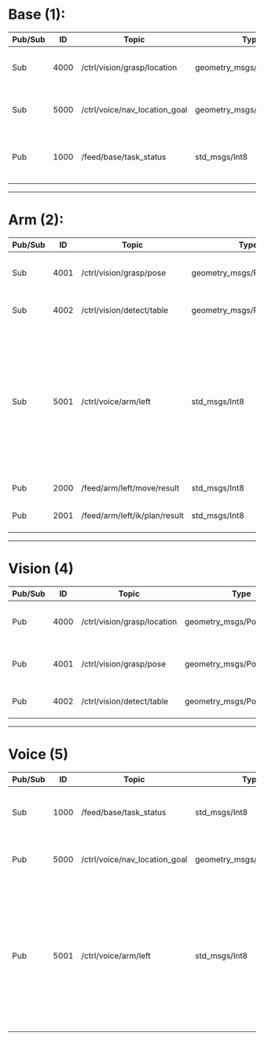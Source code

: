 # Base (1):
| Pub/Sub |  ID  | Topic | Type | Explanation |
| ------- | ---- | ----  | ---- |------------ |
|   Sub   | 4000 | /ctrl/vision/grasp/location   | geometry_msgs/PoseStamped | Relative distance to graspable area |
|   Sub   | 5000 | /ctrl/voice/nav_location_goal | geometry_msgs/PoseStamped | Location goal in map for robot to arrive |
|   Pub   | 1000 | /feed/base/task_status        | std_msgs/Int8             | -1: out of time & aborted 1: success 0: else |

 ---
# Arm (2):
| Pub/Sub |  ID  | Topic | Type | Explanation |
| ------- | ---- | ----  | ---- |------------ |
|   Sub   | 4001 | /ctrl/vision/grasp/pose    | geometry_msgs/PoseStamped | Target pose in robot base_link frame |
|   Sub   | 4002 | /ctrl/vision/detect/table  | geometry_msgs/PoseStamped | Table pose in **base_link** frame |
|   Sub   | 5001 | /ctrl/voice/arm/left       | std_msgs/Int8             | State value for controlling robot left arm. 1: reset 2: open left gripper 3: move forward 4: move backward 5: move left 6: move right |
|   Pub   | 2000 | /feed/arm/left/move/result | std_msgs/Int8             | 1: success 0: else |
|   Pub   | 2001 | /feed/arm/left/ik/plan/result | std_msgs/Int8          | 1: success -1: failed 0: else |

 ---
# Vision (4)
| Pub/Sub |  ID  | Topic | Type | Explanation |
| ------- | ---- | ----  | ---- |------------ |
|   Pub   | 4000 | /ctrl/vision/grasp/location | geometry_msgs/PoseStamped | Relative distance to graspable area |
|   Pub   | 4001 | /ctrl/vision/grasp/pose     | geometry_msgs/PoseStamped | Target pose in robot base_link frame |
|   Pub   | 4002 | /ctrl/vision/detect/table   | geometry_msgs/PoseStamped | Table pose in **base_link** frame |

 ---
# Voice (5)
| Pub/Sub |  ID  | Topic | Type | Explanation |
| ------- | ---- | ----  | ---- |------------ |
|   Sub   | 1000 | /feed/base/task_status        | std_msgs/Int8 | -1: out of time & aborted 1: success 0: else |
|   Pub   | 5000 | /ctrl/voice/nav_location_goal | geometry_msgs/PoseStamped | Location goal in map for robot to arrive |
|   Pub   | 5001 | /ctrl/voice/arm/left          | std_msgs/Int8 | State value for controlling robot left arm. 1: reset 2: open left gripper 3: move forward 4: move backward 5: move left 6: move right |
